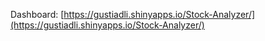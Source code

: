 Dashboard: [https://gustiadli.shinyapps.io/Stock-Analyzer/](https://gustiadli.shinyapps.io/Stock-Analyzer/)
